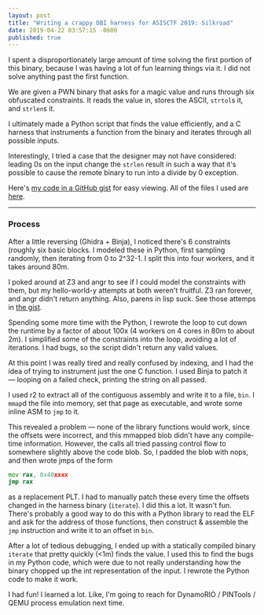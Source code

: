 ```yaml
---
layout: post
title: "Writing a crappy DBI harness for ASISCTF 2019: Silkroad"
date: 2019-04-22 03:57:15 -0600
published: true
---
```


I spent a disproportionately large amount of time solving the first portion
of this binary, because I was having a lot of fun learning things via it. I
did not solve anything past the first function.

We are given a PWN binary that asks for a magic value and runs through six
obfuscated constraints. It reads the value in, stores the ASCII, `strtol`s
it, and `strlen`s it.

I ultimately made a Python script that finds the value efficiently, and a C
harness that instruments a function from the binary and iterates through
all possible inputs.

Interestingly, I tried a case that the designer may not have considered:
leading 0s on the input change the `strlen` result in such a way that it's
possible to cause the remote binary to run into a divide by 0 exception.

Here's [my code in a GitHub gist][2] for easy viewing. All of the files I
used are [here][1].

---

### Process

After a little reversing (Ghidra + Binja), I noticed there's 6 constraints (roughly
six basic blocks. I modeled these in Python, first sampling randomly, then
iterating from 0 to 2^32-1. I split this into four workers, and it takes
around 80m.

I poked around at Z3 and angr to see if I could model the constraints with
them, but my hello-world-y attempts at both weren't fruitful. Z3 ran
forever, and angr didn't return anything. Also, parens in lisp suck. See
those attemps in [the gist][2].

Spending some more time with the Python, I rewrote the loop to cut down
the runtime by a factor of about 100x (4 workers on 4 cores in 80m to about
2m). I simplified some of the constraints into the loop, avoiding a lot of
iterations. I had bugs, so the script didn't return any valid values.

At this point I was really tired and really confused by indexing, and I had
the idea of trying to instrument just the one C function. I used Binja to
patch it — looping on a failed check, printing the string on all passed.

I used r2 to extract all of the contiguous assembly and write it to a file,
`bin`. I `mmap`d the file into memory, set that page as executable, and
wrote some inline ASM to `jmp` to it.

This revealed a problem — none of the library functions would work, since
the offsets were incorrect, and this mmapped blob didn't have any
compile-time information. However, the calls all tried passing control flow
to somewhere slightly above the code blob. So, I padded the blob with nops,
and then wrote jmps of the form
```asm
mov rax, 0x40xxxx
jmp rax
```
as a replacement PLT. I had to manually patch these every time the offsets
changed in the harness binary (`iterate`). I did this a lot. It wasn't fun.
There's probably a good way to do this with a Python library to read the
ELF and ask for the address of those functions, then construct & assemble
the `jmp` instruction and write it to an offset in `bin`.

After a lot of tedious debugging, I ended up with a statically compiled
binary `iterate` that pretty quickly (<1m) finds the value. I used this to
find the bugs in my Python code, which were due to not really understanding
how the binary chopped up the int representation of the input. I rewrote
the Python code to make it work.

I had fun! I learned a lot. Like, I'm going to reach for DynamoRIO /
PINTools / QEMU process emulation next time.

[1]: https://www.dropbox.com/sh/gi8v4am90va5ra1/AABL8cAj2ClPAyi58QJG5vSfa?dl=0
[2]: https://gist.github.com/ianklatzco/5b1e6589371ff29852f0737749139fcc
